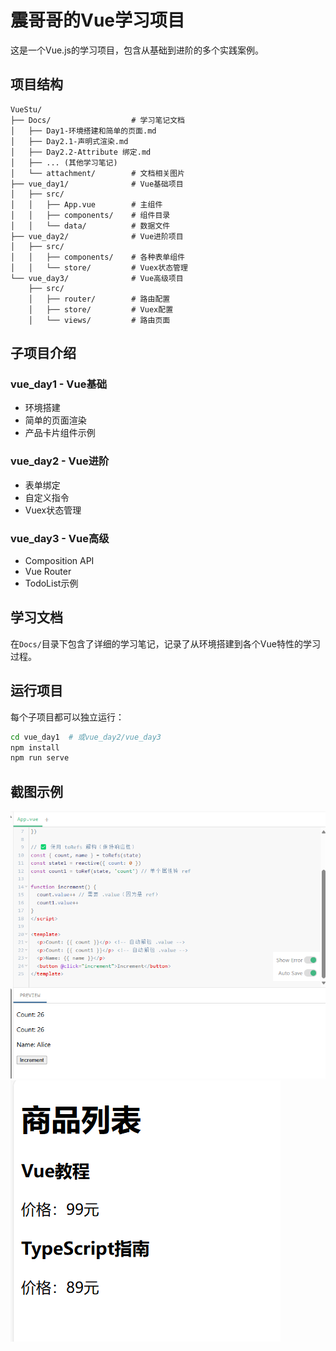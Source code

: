 # 震哥哥的Vue学习项目

这是一个Vue.js的学习项目，包含从基础到进阶的多个实践案例。

## 项目结构

```
VueStu/
├── Docs/                  # 学习笔记文档
│   ├── Day1-环境搭建和简单的页面.md
│   ├── Day2.1-声明式渲染.md
│   ├── Day2.2-Attribute 绑定.md
│   ├── ... (其他学习笔记)
│   └── attachment/        # 文档相关图片
├── vue_day1/              # Vue基础项目
│   ├── src/
│   │   ├── App.vue        # 主组件
│   │   ├── components/    # 组件目录
│   │   └── data/          # 数据文件
├── vue_day2/              # Vue进阶项目
│   ├── src/
│   │   ├── components/    # 各种表单组件
│   │   └── store/         # Vuex状态管理
└── vue_day3/              # Vue高级项目
    ├── src/
    │   ├── router/        # 路由配置
    │   ├── store/         # Vuex配置
    │   └── views/         # 路由页面
```

## 子项目介绍

### vue_day1 - Vue基础
- 环境搭建
- 简单的页面渲染
- 产品卡片组件示例

### vue_day2 - Vue进阶
- 表单绑定
- 自定义指令
- Vuex状态管理

### vue_day3 - Vue高级
- Composition API
- Vue Router
- TodoList示例

## 学习文档

在`Docs/`目录下包含了详细的学习笔记，记录了从环境搭建到各个Vue特性的学习过程。

## 运行项目

每个子项目都可以独立运行：

```bash
cd vue_day1  # 或vue_day2/vue_day3
npm install
npm run serve
```

## 截图示例

![产品卡片示例](Docs/attachment/026d8fe1cb6c839644c01e470ec18c98.png)
![表单绑定示例](Docs/attachment/d8b40c6a06a6e693cba07a711d68ab88.png)
